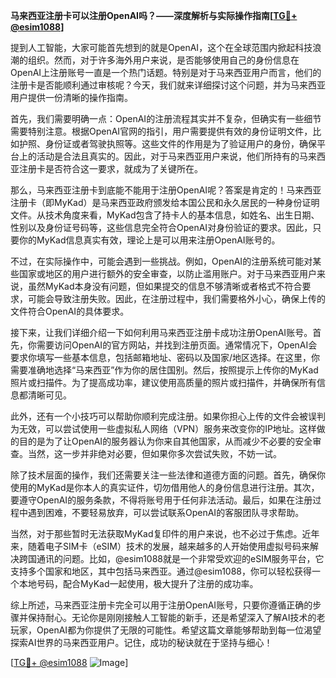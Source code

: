 **马来西亚注册卡可以注册OpenAI吗？——深度解析与实际操作指南[[TG💪+ @esim1088](https://t.me/s/esim1088)]**

提到人工智能，大家可能首先想到的就是OpenAI，这个在全球范围内掀起科技浪潮的组织。然而，对于许多海外用户来说，是否能够使用自己的身份信息在OpenAI上注册账号一直是一个热门话题。特别是对于马来西亚用户而言，他们的注册卡是否能顺利通过审核呢？今天，我们就来详细探讨这个问题，并为马来西亚用户提供一份清晰的操作指南。

首先，我们需要明确一点：OpenAI的注册流程其实并不复杂，但确实有一些细节需要特别注意。根据OpenAI官网的指引，用户需要提供有效的身份证明文件，比如护照、身份证或者驾驶执照等。这些文件的作用是为了验证用户的身份，确保平台上的活动是合法且真实的。因此，对于马来西亚用户来说，他们所持有的马来西亚注册卡是否符合这一要求，就成为了关键所在。

那么，马来西亚注册卡到底能不能用于注册OpenAI呢？答案是肯定的！马来西亚注册卡（即MyKad）是马来西亚政府颁发给本国公民和永久居民的一种身份证明文件。从技术角度来看，MyKad包含了持卡人的基本信息，如姓名、出生日期、性别以及身份证号码等，这些信息完全符合OpenAI对身份验证的要求。因此，只要你的MyKad信息真实有效，理论上是可以用来注册OpenAI账号的。

不过，在实际操作中，可能会遇到一些挑战。例如，OpenAI的注册系统可能对某些国家或地区的用户进行额外的安全审查，以防止滥用账户。对于马来西亚用户来说，虽然MyKad本身没有问题，但如果提交的信息不够清晰或者格式不符合要求，可能会导致注册失败。因此，在注册过程中，我们需要格外小心，确保上传的文件符合OpenAI的具体要求。

接下来，让我们详细介绍一下如何利用马来西亚注册卡成功注册OpenAI账号。首先，你需要访问OpenAI的官方网站，并找到注册页面。通常情况下，OpenAI会要求你填写一些基本信息，包括邮箱地址、密码以及国家/地区选择。在这里，你需要准确地选择“马来西亚”作为你的居住国别。然后，按照提示上传你的MyKad照片或扫描件。为了提高成功率，建议使用高质量的照片或扫描件，并确保所有信息都清晰可见。

此外，还有一个小技巧可以帮助你顺利完成注册。如果你担心上传的文件会被误判为无效，可以尝试使用一些虚拟私人网络（VPN）服务来改变你的IP地址。这样做的目的是为了让OpenAI的服务器认为你来自其他国家，从而减少不必要的安全审查。当然，这一步并非绝对必要，但如果你多次尝试失败，不妨一试。

除了技术层面的操作，我们还需要关注一些法律和道德方面的问题。首先，确保你使用的MyKad是你本人的真实证件，切勿借用他人的身份信息进行注册。其次，要遵守OpenAI的服务条款，不得将账号用于任何非法活动。最后，如果在注册过程中遇到困难，不要轻易放弃，可以尝试联系OpenAI的客服团队寻求帮助。

当然，对于那些暂时无法获取MyKad复印件的用户来说，也不必过于焦虑。近年来，随着电子SIM卡（eSIM）技术的发展，越来越多的人开始使用虚拟号码来解决跨国通讯的问题。比如，@esim1088就是一个非常受欢迎的eSIM服务平台，它支持多个国家和地区，其中包括马来西亚。通过@esim1088，你可以轻松获得一个本地号码，配合MyKad一起使用，极大提升了注册的成功率。

综上所述，马来西亚注册卡完全可以用于注册OpenAI账号，只要你遵循正确的步骤并保持耐心。无论你是刚刚接触人工智能的新手，还是希望深入了解AI技术的老玩家，OpenAI都为你提供了无限的可能性。希望这篇文章能够帮助到每一位渴望探索AI世界的马来西亚用户。记住，成功的秘诀就在于坚持与细心！

[[TG💪+ @esim1088](https://t.me/s/esim1088) ![Image](https://i.postimg.cc/4NQfJmqS/Snipaste-2025-05-13-00-14-12.png)]